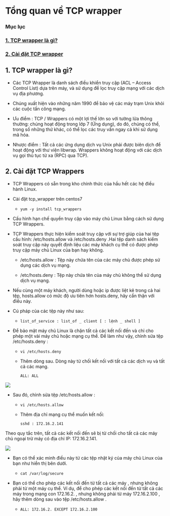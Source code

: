 # Tổng quan về TCP wrapper

### Mục lục

### [1. TCP wrapper là gì?](https://github.com/phancong0897/Congphan/blob/master/Firewall/TCP-wrapper.md#1-tcp-wrapper-l%C3%A0-g%C3%AC-1)

### [2. Cài đặt TCP wrapper](https://github.com/phancong0897/Congphan/blob/master/Firewall/TCP-wrapper.md#2-c%C3%A0i-%C4%91%E1%BA%B7t-tcp-wrappers)

## 1. TCP wrapper là gì?

- Các TCP Wrapper là danh sách điều khiển truy cập (ACL – Access Control List) dựa trên máy, và sử dụng để lọc truy cập mạng với các dịch vụ địa phương.

- Chúng xuất hiện vào những năm 1990 để bảo vệ các máy trạm Unix khỏi các cuộc tấn công mạng.

- Ưu điểm : TCP / Wrappers có một lợi thế lớn so với tường lửa thông thường: chúng hoạt động trong lớp 7 (Ứng dụng), do đó, chúng có thể, trong số những thứ khác, có thể lọc các truy vấn ngay cả khi sử dụng mã hóa.

- Nhược điểm : Tất cả các ứng dụng dịch vụ Unix phải được biên dịch để hoạt động với thư viện libwrap. Wrappers không hoạt động với các dịch vụ gọi thủ tục từ xa (RPC) qua TCP).

## 2. Cài đặt TCP Wrappers

- TCP Wrappers có sẵn trong kho chính thức của hầu hết các hệ điều hành Linux.

- Cài đặt tcp_wrapper trên centos7

    - ` yum -y install tcp_wrappers `

- Cấu hình hạn chế quyền truy cập vào máy chủ Linux bằng cách sử dụng TCP Wrappers.

- TCP Wrappers thực hiện kiểm soát truy cập với sự trợ giúp của hai tệp cấu hình: /etc/hosts.allow và /etc/hosts.deny .Hai tệp danh sách kiểm soát truy cập này quyết định liệu các máy khách cụ thể có được phép truy cập máy chủ Linux của bạn hay không.

    - /etc/hosts.allow : Tệp này chứa tên của các máy chủ được phép sử dụng các dịch vụ mạng.

    - /etc/hosts.deny : Tệp này chứa tên của máy chủ không thể sử dụng dịch vụ mạng.

- Nếu cùng một máy khách, người dùng hoặc ip được liệt kê trong cả hai tệp, hosts.allow có mức độ ưu tiên hơn hosts.deny, hãy cẩn thận với điều này.

- Cú pháp của các tệp này như sau:

    - ` list_of_service : list_of _ client [ : lệnh _ shell ] `

- Để bảo mật máy chủ Linux là chặn tất cả các kết nối đến và chỉ cho phép một vài máy chủ hoặc mạng cụ thể. Để làm như vậy, chỉnh sửa tệp /etc/hosts.deny :

    - ` vi /etc/hosts.deny `

    - Thêm dòng sau. Dòng này từ chối kết nối với tất cả các dịch vụ và tất cả các mạng.

        ` ALL: ALL ` 

<img src="https://imgur.com/DdVfqRV.png">

- Sau đó, chỉnh sửa tệp /etc/hosts.allow :

    - ` vi /etc/hosts.allow `

    - Thêm địa chỉ mạng cụ thể muốn kết nối:

        ` sshd : 172.16.2.141 `

Theo quy tắc trên, tất cả các kết nối đến sẽ bị từ chối cho tất cả các máy chủ ngoại trừ máy có địa chỉ IP: 172.16.2.141.

<img src="https://imgur.com/lPaQfnI.png">

- Bạn có thể xác minh điều này từ các tệp nhật ký của máy chủ Linux của bạn như hiển thị bên dưới.

    - ` cat /var/log/secure `

- Bạn có thể cho phép các kết nối đến từ tất cả các máy , nhưng không phải từ một máy cụ thể. Ví dụ, để cho phép các kết nối đến từ tất cả các máy trong mạng con 172.16.2. , nhưng không phải từ máy 172.16.2.100 , hãy thêm dòng sau vào tệp /etc/hosts.allow .

    - ` ALL: 172.16.2. EXCEPT 172.16.2.100 `
